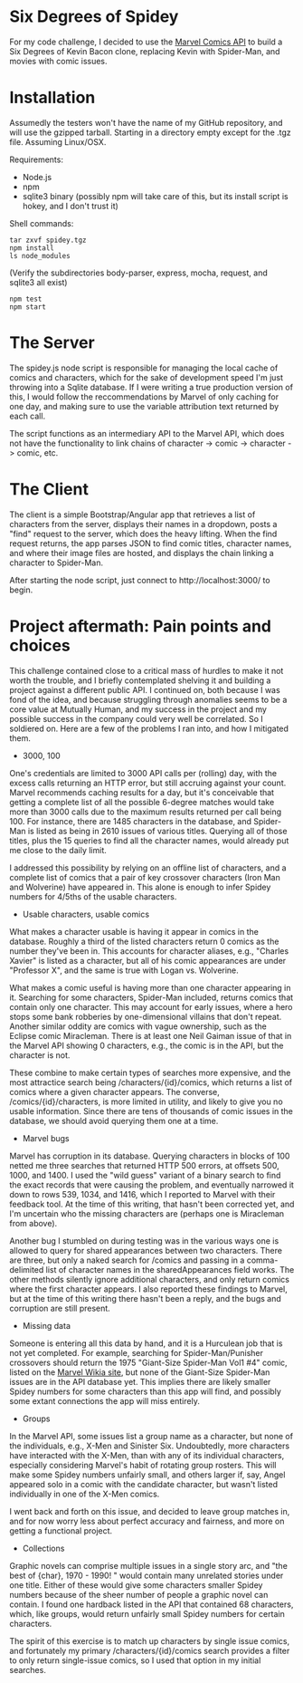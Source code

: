 Six Degrees of Spidey
=====================

For my code challenge, I decided to use the [Marvel Comics API](http://developer.marvel.com/) to build a Six Degrees of Kevin Bacon clone, replacing Kevin with Spider-Man, and movies with comic issues.


Installation
============

Assumedly the testers won't have the name of my GitHub repository, and will use the gzipped tarball. Starting in a directory empty except for the .tgz file. Assuming Linux/OSX.

Requirements:
- Node.js
- npm
- sqlite3 binary (possibly npm will take care of this, but its install script is hokey, and I don't trust it)

Shell commands:
```
tar zxvf spidey.tgz
npm install
ls node_modules
```
(Verify the subdirectories body-parser, express, mocha, request, and sqlite3 all exist)
```
npm test
npm start
```

The Server
==========

The spidey.js node script is responsible for managing the local cache of comics and characters, which for the sake of development speed I'm just throwing into a Sqlite database. If I were writing a true production version of this, I would follow the reccommendations by Marvel of only caching for one day, and making sure to use the variable attribution text returned by each call.

The script functions as an intermediary API to the Marvel API, which does not have the functionality to link chains of character -> comic -> character -> comic, etc.


The Client
==========

The client is a simple Bootstrap/Angular app that retrieves a list of characters from the server, displays their names in a dropdown, posts a "find" request to the server, which does the heavy lifting. When the find request returns, the app parses JSON to find comic titles, character names, and where their image files are hosted, and displays the chain linking a character to Spider-Man.

After starting the node script, just connect to http://localhost:3000/ to begin.


Project aftermath: Pain points and choices
==========================================

This challenge contained close to a critical mass of hurdles to make it not worth the trouble, and I briefly contemplated shelving it and building a project against a different public API. I continued on, both because I was fond of the idea, and because struggling through anomalies seems to be a core value at Mutually Human, and my success in the project and my possible success in the company could very well be correlated. So I soldiered on. Here are a few of the problems I ran into, and how I mitigated them. 

- 3000, 100

One's credentials are limited to 3000 API calls per (rolling) day, with the excess calls returning an HTTP error, but still accruing against your count. Marvel recommends caching results for a day, but it's conceivable that getting a complete list of all the possible 6-degree matches would take more than 3000 calls due to the maximum results returned per call being 100. For instance, there are 1485 characters in the database, and Spider-Man is listed as being in 2610 issues of various titles. Querying all of those titles, plus the 15 queries to find all the character names, would already put me close to the daily limit.

I addressed this possibility by relying on an offline list of characters, and a complete list of comics that a pair of key crossover characters (Iron Man and Wolverine) have appeared in. This alone is enough to infer Spidey numbers for 4/5ths of the usable characters.

- Usable characters, usable comics

What makes a character usable is having it appear in comics in the database. Roughly a third of the listed characters return 0 comics as the number they've been in. This accounts for character aliases, e.g., "Charles Xavier" is listed as a character, but all of his comic appearances are under "Professor X", and the same is true with Logan vs. Wolverine.

What makes a comic useful is having more than one character appearing in it. Searching for some characters, Spider-Man included, returns comics that contain only one character. This may account for early issues, where a hero stops some bank robberies by one-dimensional villains that don't repeat. Another similar oddity are comics with vague ownership, such as the Eclipse comic Miracleman. There is at least one Neil Gaiman issue of that in the Marvel API showing 0 characters, e.g., the comic is in the API, but the character is not.

These combine to make certain types of searches more expensive, and the most attractice search being /characters/{id}/comics, which returns a list of comics where a given character appears. The converse, /comics/{id}/characters, is more limited in utility, and likely to give you no usable information. Since there are tens of thousands of comic issues in the database, we should avoid querying them one at a time.

- Marvel bugs

Marvel has corruption in its database. Querying characters in blocks of 100 netted me three searches that returned HTTP 500 errors, at offsets 500, 1000, and 1400. I used the "wild guess" variant of a binary search to find the exact records that were causing the problem, and eventually narrowed it down to rows 539, 1034, and 1416, which I reported to Marvel with their feedback tool. At the time of this writing, that hasn't been corrected yet, and I'm uncertain who the missing characters are (perhaps one is Miracleman from above).

Another bug I stumbled on during testing was in the various ways one is allowed to query for shared appearances between two characters. There are three, but only a naked search for /comics and passing in a comma-delimited list of character names in the sharedAppearances field works. The other methods silently ignore additional characters, and only return comics where the first character appears. I also reported these findings to Marvel, but at the time of this writing there hasn't been a reply, and the bugs and corruption are still present.

- Missing data

Someone is entering all this data by hand, and it is a Hurculean job that is not yet completed. For example, searching for Spider-Man/Punisher crossovers should return the 1975 "Giant-Size Spider-Man Vol1 #4" comic, listed on the [Marvel Wikia site](http://marvel.wikia.com/wiki/Giant-Size_Spider-Man_Vol_1_4), but none of the Giant-Size Spider-Man issues are in the API database yet. This implies there are likely smaller Spidey numbers for some characters than this app will find, and possibly some extant connections the app will miss entirely.

- Groups

In the Marvel API, some issues list a group name as a character, but none of the individuals, e.g., X-Men and Sinister Six. Undoubtedly, more characters have interacted with the X-Men, than with any of its individual characters, especially considering Marvel's habit of rotating group rosters. This will make some Spidey numbers unfairly small, and others larger if, say, Angel appeared solo in a comic with the candidate character, but wasn't listed individually in one of the X-Men comics.

I went back and forth on this issue, and decided to leave group matches in, and for now worry less about perfect accuracy and fairness, and more on getting a functional project.

- Collections

Graphic novels can comprise multiple issues in a single story arc, and "the best of {char}, 1970 - 1990! " would contain many unrelated stories under one title. Either of these would give some characters smaller Spidey numbers because of the sheer number of people a graphic novel can contain. I found one hardback listed in the API that contained 68 characters, which, like groups, would return unfairly small Spidey numbers for certain characters.

The spirit of this exercise is to match up characters by single issue comics, and fortunately my primary /characters/{id}/comics search provides a filter to only return single-issue comics, so I used that option in my initial searches.


